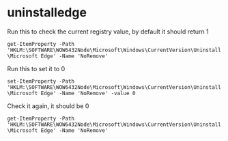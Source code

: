 # uninstalledge

Run this to check the current registry value, by default it should return 1

`get-ItemProperty -Path 'HKLM:\SOFTWARE\WOW6432Node\Microsoft\Windows\CurrentVersion\Uninstall\Microsoft Edge' -Name 'NoRemove'`

Run this to set it to 0

`set-ItemProperty -Path 'HKLM:\SOFTWARE\WOW6432Node\Microsoft\Windows\CurrentVersion\Uninstall\Microsoft Edge' -Name 'NoRemove' -value 0`

Check it again, it should be 0

`get-ItemProperty -Path 'HKLM:\SOFTWARE\WOW6432Node\Microsoft\Windows\CurrentVersion\Uninstall\Microsoft Edge' -Name 'NoRemove'` 
